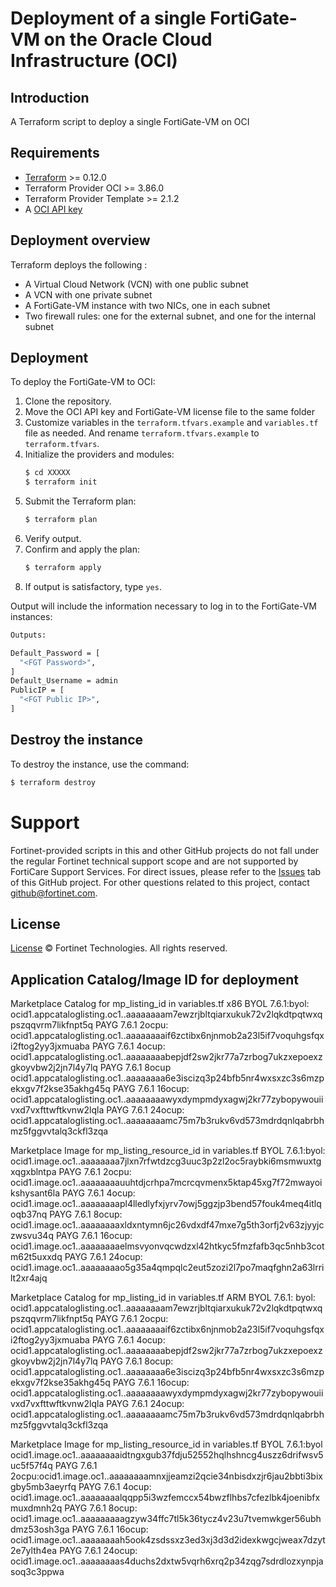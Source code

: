 # Deployment of a single FortiGate-VM on the Oracle Cloud Infrastructure (OCI)
## Introduction
A Terraform script to deploy a single FortiGate-VM on OCI

## Requirements
* [Terraform](https://learn.hashicorp.com/terraform/getting-started/install.html) >= 0.12.0
* Terraform Provider OCI >= 3.86.0
* Terraform Provider Template >= 2.1.2
* A [OCI API key](https://docs.cloud.oracle.com/en-us/iaas/Content/API/Concepts/apisigningkey.htm)

## Deployment overview
Terraform deploys the following :
   - A Virtual Cloud Network (VCN) with one public subnet
   - A VCN with one private subnet
   - A FortiGate-VM instance with two NICs, one in each subnet
   - Two firewall rules: one for the external subnet, and one for the internal subnet

## Deployment
To deploy the FortiGate-VM to OCI:
1. Clone the repository.
2. Move the OCI API key and FortiGate-VM license file to the same folder
3. Customize variables in the `terraform.tfvars.example` and `variables.tf` file as needed.  And rename `terraform.tfvars.example` to `terraform.tfvars`.
5. Initialize the providers and modules:
   ```sh
   $ cd XXXXX
   $ terraform init
    ```
5. Submit the Terraform plan:
   ```sh
   $ terraform plan
   ```
6. Verify output.
7. Confirm and apply the plan:
   ```sh
   $ terraform apply
   ```
8. If output is satisfactory, type `yes`.

Output will include the information necessary to log in to the FortiGate-VM instances:
```sh
Outputs:

Default_Password = [
  "<FGT Password>",
]
Default_Username = admin
PublicIP = [
  "<FGT Public IP>",
]

```

## Destroy the instance
To destroy the instance, use the command:
```sh
$ terraform destroy
```

# Support
Fortinet-provided scripts in this and other GitHub projects do not fall under the regular Fortinet technical support scope and are not supported by FortiCare Support Services.
For direct issues, please refer to the [Issues](https://github.com/fortinet/fortigate-terraform-deploy/issues) tab of this GitHub project.
For other questions related to this project, contact [github@fortinet.com](mailto:github@fortinet.com).

## License
[License](https://github.com/fortinet/fortigate-terraform-deploy/blob/master/LICENSE) © Fortinet Technologies. All rights reserved.

## Application Catalog/Image ID for deployment
Marketplace Catalog for mp_listing_id in variables.tf
x86
BYOL 7.6.1:byol:  ocid1.appcataloglisting.oc1..aaaaaaaam7ewzrjbltqiarxukuk72v2lqkdtpqtwxqpszqqvrm7likfnpt5q
PAYG 7.6.1 2ocpu: ocid1.appcataloglisting.oc1..aaaaaaaaif6zctibx6njnmob2a23l5if7voquhgsfqxi2ftog2yy3jxmuaba
PAYG 7.6.1 4ocup: ocid1.appcataloglisting.oc1..aaaaaaaabepjdf2sw2jkr77a7zrbog7ukzxepoexzgkoyvbw2j2jn7l4y7lq
PAYG 7.6.1 8ocup  ocid1.appcataloglisting.oc1..aaaaaaaa6e3iscizq3p24bfb5nr4wxsxzc3s6mzpekxgv7f2kse35akhg45q
PAYG 7.6.1 16ocup: ocid1.appcataloglisting.oc1..aaaaaaaawyxdympmdyxagwj2kr77zybopywouiivxd7vxfttwftkvnw2lqla
PAYG 7.6.1 24ocup: ocid1.appcataloglisting.oc1..aaaaaaaamc75m7b3rukv6vd573mdrdqnlqabrbhmz5fggvvtalq3ckfl3zqa

Marketplace Image for mp_listing_resource_id in variables.tf
BYOL 7.6.1:byol:  ocid1.image.oc1..aaaaaaaa7jlxn7rfwtdzcg3uuc3p2zl2oc5raybki6msmwuxtgxqgxblntpa
PAYG 7.6.1 2ocpu: ocid1.image.oc1..aaaaaaaauuhtdjcrhpa7mcrcqvmenx5ktap45xg7f72mwayoikshysant6la
PAYG 7.6.1 4ocup: ocid1.image.oc1..aaaaaaaapl4lledlyfxjyrv7owj5ggzjp3bend57fouk4meq4itlqoqb37nq
PAYG 7.6.1 8ocup: ocid1.image.oc1..aaaaaaaaxldxntymn6jc26vdxdf47mxe7g5th3orfj2v63zjyyjczwsvu34q
PAYG 7.6.1 16ocup: ocid1.image.oc1..aaaaaaaaelmsvyonvqcwdzxl42htkyc5fmzfafb3qc5nhb3cotm62t5uxxdq
PAYG 7.6.1 24ocup: ocid1.image.oc1..aaaaaaaao5g35a4qmpqlc2eut5zozi2l7po7maqfghn2a63lrrilt2xr4ajq


Marketplace Catalog for mp_listing_id in variables.tf
ARM
BYOL 7.6.1: byol: ocid1.appcataloglisting.oc1..aaaaaaaam7ewzrjbltqiarxukuk72v2lqkdtpqtwxqpszqqvrm7likfnpt5q
PAYG 7.6.1 2ocpu: ocid1.appcataloglisting.oc1..aaaaaaaaif6zctibx6njnmob2a23l5if7voquhgsfqxi2ftog2yy3jxmuaba
PAYG 7.6.1 4ocup: ocid1.appcataloglisting.oc1..aaaaaaaabepjdf2sw2jkr77a7zrbog7ukzxepoexzgkoyvbw2j2jn7l4y7lq
PAYG 7.6.1 8ocup: ocid1.appcataloglisting.oc1..aaaaaaaa6e3iscizq3p24bfb5nr4wxsxzc3s6mzpekxgv7f2kse35akhg45q
PAYG 7.6.1 16ocup: ocid1.appcataloglisting.oc1..aaaaaaaawyxdympmdyxagwj2kr77zybopywouiivxd7vxfttwftkvnw2lqla
PAYG 7.6.1 24ocup: ocid1.appcataloglisting.oc1..aaaaaaaamc75m7b3rukv6vd573mdrdqnlqabrbhmz5fggvvtalq3ckfl3zqa

Marketplace Image for mp_listing_resource_id in variables.tf
BYOL 7.6.1:byol ocid1.image.oc1..aaaaaaaaidtngxgub37fdju52552hqlhshncg4uszz6drifwsv5uc5f57f4q
PAYG 7.6.1 2ocpu:ocid1.image.oc1..aaaaaaaamnxjjeamzi2qcie34nbisdxzjr6jau2bbti3bixgby5mb3aeyrfq
PAYG 7.6.1 4ocup: ocid1.image.oc1..aaaaaaaalqqpp5i3wzfemccx54bwzflhbs7cfezlbk4joenibfxmuxdmnh2q
PAYG 7.6.1 8ocup: ocid1.image.oc1..aaaaaaaaagzyw34ffc7tl5k36tycz4v23u7tvemwkger56ubhdmz53osh3ga
PAYG 7.6.1 16ocup: ocid1.image.oc1..aaaaaaaah5ook4zsdssxz3ed3xj3d3d2idexkwgcjweax7dzyt2e7ylth4ea
PAYG 7.6.1 24ocup: ocid1.image.oc1..aaaaaaaas4duchs2dxtw5vqrh6xrq2p34zqg7sdrdlozxynpjasoq3c3ppwa
